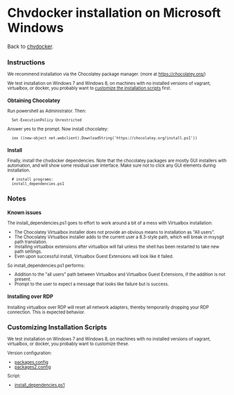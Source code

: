 # Chvdocker installation on Microsoft Windows

<small>Back to [chvdocker](../README.md).<small>

## Instructions

We recommend installation via the Chocolatey package manager.  (more at https://chocolatey.org/)

We test installation on Windows 7 and Windows 8, on machines with no installed versions of vagrant, virtualbox, or docker, you probably want to [customize the installation scripts](#customizing-installation-scripts) first.

### Obtaining Chocolatey

Run powershell as Administrator.  Then:

      Set-ExecutionPolicy Unrestricted
Answer yes to the prompt.  Now install chocolatey:

      iex ((new-object net.webclient).DownloadString('https://chocolatey.org/install.ps1'))

### Install

Finally, install the chvdocker dependencies.  Note that the chocolatey packages are mostly GUI installers with automation, and will show some residual user interface.  Make sure not to click any GUI elements during installation.

      # install programs:
      install_dependencies.ps1

## Notes

### Known issues

The install_dependencies.ps1 goes to effort to work around a bit of a mess with Virtualbox installation:

- The Chocolatey Virtualbox installer does not provide an obvious means to installation as "All users".
- The Chocolatey Virtualbox installer adds to the current user a 8.3-style path, which will break in msysgit path translation.
- Installing virtualbox extensions after virtualbox will fail unless the shell has been restarted to take new path settings.
- Even upon successful install, Virtualbox Guest Extensions will look like it failed.

So install_dependencies.ps1 performs:

- Addition to the "all users" path between Virtualbox and Virtualbox Guest Extensions, if the addition is not present.
- Prompt to the user to expect a message that looks like failure but is success.

### Installing over RDP

Installing virtualbox over RDP will reset all network adapters, thereby temporarily dropping your RDP connection.  This is expected behavior.

## Customizing Installation Scripts

We test installation on Windows 7 and Windows 8, on machines with no installed versions of vagrant, virtualbox, or docker, you probably want to customize these.

Version configuration:

- [packages.config](packages.config)
- [packages2.config](packages2.config)

Script:

- [install_dependencies.ps1](install_dependencies.ps1)
